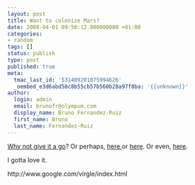 ```yaml
---
layout: post
title: Want to colonize Mars?
date: 2008-04-01 09:50:12.000000000 +01:00
categories:
- random
tags: []
status: publish
type: post
published: true
meta:
  tmac_last_id: '531409201075994626'
  _oembed_e3d6abd58c8b55cb57b560b28a97f8ba: '{{unknown}}'
author:
  login: admin
  email: brunofr@olympum.com
  display_name: Bruno Fernandez-Ruiz
  first_name: Bruno
  last_name: Fernandez-Ruiz
---
```


<a href="http://www.google.com/virgle/index.html">Why not give it a go</a>? Or perhaps, <a href="http://www.youtube.com/projectvirgle">here </a>or  <a href="http://www.youtube.com/watch?v=PmSdy_9blB4">here</a>. Or even, <a href="http://www.youtube.com/watch?v=4spjSD4bl5I&amp;watch_response">here</a>.

<p>I gotta love it.</p>
<p>http://www.google.com/virgle/index.html</p>
